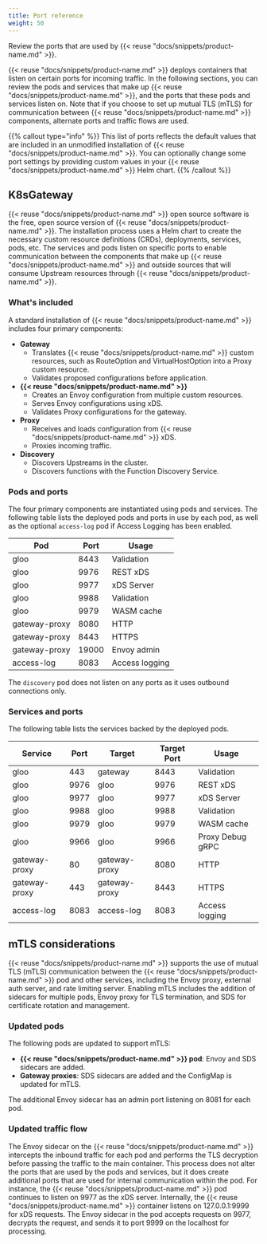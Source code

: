 ```yaml
---
title: Port reference
weight: 50
---
```


Review the ports that are used by {{< reuse "docs/snippets/product-name.md" >}}.

{{< reuse "docs/snippets/product-name.md" >}} deploys containers that listen on certain ports for incoming traffic. In the following sections, you can review the pods and services that make up {{< reuse "docs/snippets/product-name.md" >}}, and the ports that these pods and services listen on. Note that if you choose to set up mutual TLS (mTLS) for communication between {{< reuse "docs/snippets/product-name.md" >}} components, alternate ports and traffic flows are used.

{{% callout type="info" %}}
This list of ports reflects the default values that are included in an unmodified installation of {{< reuse "docs/snippets/product-name.md" >}}. You can optionally change some port settings by providing custom values in your {{< reuse "docs/snippets/product-name.md" >}} Helm chart.
{{% /callout %}}


## K8sGateway 

{{< reuse "docs/snippets/product-name.md" >}} open source software is the free, open source version of {{< reuse "docs/snippets/product-name.md" >}}. The installation process uses a Helm chart to create the necessary custom resource definitions (CRDs), deployments, services, pods, etc. The services and pods listen on specific ports to enable communication between the components that make up {{< reuse "docs/snippets/product-name.md" >}} and outside sources that will consume Upstream resources through {{< reuse "docs/snippets/product-name.md" >}}.

### What's included

A standard installation of {{< reuse "docs/snippets/product-name.md" >}} includes four primary components:

* **Gateway**
  * Translates {{< reuse "docs/snippets/product-name.md" >}} custom resources, such as RouteOption and VirtualHostOption into a Proxy custom resource.
  * Validates proposed configurations before application.
* **{{< reuse "docs/snippets/product-name.md" >}}**
  * Creates an Envoy configuration from multiple custom resources.
  * Serves Envoy configurations using xDS.
  * Validates Proxy configurations for the gateway.
* **Proxy**
  * Receives and loads configuration from {{< reuse "docs/snippets/product-name.md" >}} xDS.
  * Proxies incoming traffic.
* **Discovery**
  * Discovers Upstreams in the cluster.
  * Discovers functions with the Function Discovery Service.

### Pods and ports

The four primary components are instantiated using pods and services. The following table lists the deployed pods and ports in use by each pod, as well as the optional `access-log` pod if Access Logging has been enabled.

| Pod | Port | Usage |
|-----|------|-------|
| gloo | 8443 | Validation |
| gloo | 9976 | REST xDS | 
| gloo | 9977 | xDS Server |
| gloo | 9988 | Validation |
| gloo | 9979 | WASM cache |
| gateway-proxy | 8080 | HTTP |
| gateway-proxy | 8443 | HTTPS |
| gateway-proxy | 19000 | Envoy admin |
| access-log | 8083 | Access logging |

The `discovery` pod does not listen on any ports as it uses outbound connections only.

### Services and ports

The following table lists the services backed by the deployed pods.

| Service | Port | Target | Target Port | Usage            |
|---------|------|--------|-------------|------------------|
| gloo | 443 | gateway | 8443 | Validation       |
| gloo | 9976 | gloo | 9976 | REST xDS         |
| gloo | 9977 | gloo | 9977 | xDS Server       |
| gloo | 9988 | gloo | 9988 | Validation       |
| gloo | 9979 | gloo | 9979 | WASM cache       |
| gloo | 9966 | gloo | 9966 | Proxy Debug gRPC |
| gateway-proxy | 80 | gateway-proxy | 8080 | HTTP             |
| gateway-proxy | 443 | gateway-proxy | 8443 | HTTPS            |
| access-log | 8083 | access-log | 8083 | Access logging   |


## mTLS considerations

{{< reuse "docs/snippets/product-name.md" >}} supports the use of mutual TLS (mTLS) communication between the {{< reuse "docs/snippets/product-name.md" >}} pod and other services, including the Envoy proxy, external auth server, and rate limiting server. Enabling mTLS includes the addition of sidecars for multiple pods, Envoy proxy for TLS termination, and SDS for certificate rotation and management. 

### Updated pods

The following pods are updated to support mTLS:
* **{{< reuse "docs/snippets/product-name.md" >}} pod**: Envoy and SDS sidecars are added.
* **Gateway proxies**: SDS sidecars are added and the ConfigMap is updated for mTLS.

The additional Envoy sidecar has an admin port listening on 8081 for each pod.

### Updated traffic flow

The Envoy sidecar on the {{< reuse "docs/snippets/product-name.md" >}} intercepts the inbound traffic for each pod and performs the TLS decryption before passing the traffic to the main container. This process does not alter the ports that are used by the pods and services, but it does create additional ports that are used for internal communication within the pod. For instance, the {{< reuse "docs/snippets/product-name.md" >}} pod continues to listen on 9977 as the xDS server. Internally, the {{< reuse "docs/snippets/product-name.md" >}} container listens on 127.0.0.1:9999 for xDS requests. The Envoy sidecar in the pod accepts requests on 9977, decrypts the request, and sends it to port 9999 on the localhost for processing.
